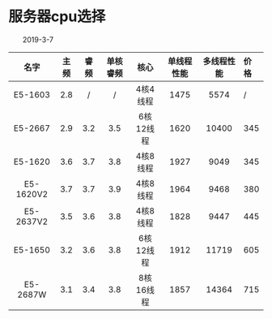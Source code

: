 # 服务器cpu选择

&emsp;&emsp;2019-3-7

名字|主频|睿频|单核睿频|核心|单线程性能|多线程性能|价格
:-:|:-:|:-:|:-:|:-:|:-:|:-:|:-|
E5-1603|2.8|/|/|4核4线程|1475|5574|/
E5-2667|2.9|3.2|3.5|6核12线程|1620|10400|345
E5-1620|3.6|3.7|3.8|4核8线程|1927|9049|345
E5-1620V2|3.7|3.7|3.9|4核8线程|1964|9468|380
E5-2637V2|3.5|3.6|3.8|4核8线程|1828|9447|445
E5-1650|3.2|3.6|3.8|6核12线程|1912|11719|605
E5-2687W|3.1|3.4|3.8|8核16线程|1857|14364|715